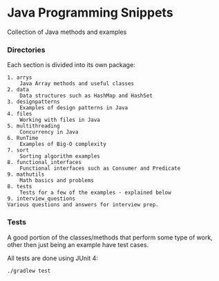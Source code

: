 # Java Programming Snippets

Collection of Java methods and examples

### Directories
Each section is divided into its own package:
    
    1. arrys
        Java Array methods and useful classes
    2. data
        Data structures such as HashMap and HashSet
    3. designpatterns
        Examples of design patterns in Java
    4. files
        Working with files in Java
    5. multithreading
        Concurrency in Java
    6. RunTime
        Examples of Big-O complexity
    7. sort
        Sorting algorithm examples
    8. functional_interfaces
        Functional interfaces such as Consumer and Predicate
    9. mathutils
        Math basics and problems     
    8. tests
        Tests for a few of the examples - explained below
    9. interview_questions
	Various questions and answers for interview prep.

### Tests
A good portion of the classes/methods that perform some type of work, other then just being an example
have test cases.

All tests are done using JUnit 4:

	./gradlew test
